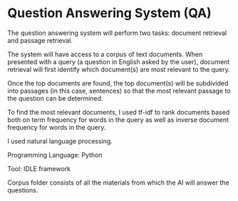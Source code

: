 # Question Answering System (QA)

The question answering system will perform two tasks: document retrieval and passage retrieval. 

The system will have access to a corpus of text documents. When presented with a query (a question in English asked by the user), document retrieval will first identify which document(s) are most relevant to the query. 

Once the top documents are found, the top document(s) will be subdivided into passages (in this case, sentences) so that the most relevant passage to the question can be determined. 

To find the most relevant documents, I used tf-idf to rank documents based both on term frequency for words in the query as well as inverse document frequency for words in the query. 

I used natural language processing. 

Programming Language: Python

Tool: IDLE framework

Corpus folder consists of all the materials from which the AI will answer the questions.
